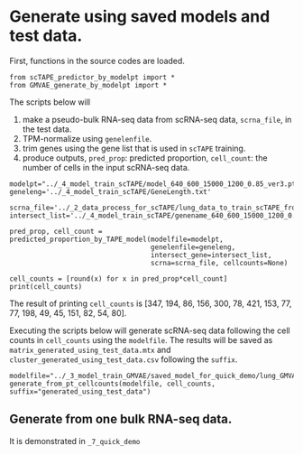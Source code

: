 # Generate using saved models and test data.
First, functions in the source codes are loaded.
```
from scTAPE_predictor_by_modelpt import *
from GMVAE_generate_by_modelpt import *
```
The scripts below will
1. make a pseudo-bulk RNA-seq data from scRNA-seq data, `scrna_file`, in the test data.
2. TPM-normalize using `genelenfile`.
3. trim genes using the gene list that is used in `scTAPE` training.
4. produce outputs, `pred_prop`: predicted proportion, `cell_count`: the number of cells in the input scRNA-seq data.
```
modelpt="../_4_model_train_scTAPE/model_640_600_15000_1200_0.85_ver3.pt"
geneleng='../_4_model_train_scTAPE/GeneLength.txt'

scrna_file='../_2_data_process_for_scTAPE/lung_data_to_train_scTAPE_from_lung_test.txt'
intersect_list='../_4_model_train_scTAPE/genename_640_600_15000_1200_0.85_ver3.csv'

pred_prop, cell_count = predicted_proportion_by_TAPE_model(modelfile=modelpt, 
                                   genelenfile=geneleng, 
                                   intersect_gene=intersect_list, 
                                   scrna=scrna_file, cellcounts=None)
```
```
cell_counts = [round(x) for x in pred_prop*cell_count]
print(cell_counts)
```
The result of printing `cell_counts` is [347, 194, 86, 156, 300, 78, 421, 153, 77, 77, 198, 49, 45, 151, 82, 54, 80].

Executing the scripts below will generate scRNA-seq data following the cell counts in `cell_counts` using the `modelfile`. 
The results will be saved as `matrix_generated_using_test_data.mtx` and `cluster_generated_using_test_data.csv` following the `suffix`.
```
modelfile="../_3_model_train_GMVAE/saved_model_for_quick_demo/lung_GMVAE_zinb_ep4000_wholemodel.pt"
generate_from_pt_cellcounts(modelfile, cell_counts, suffix="generated_using_test_data")
```
## Generate from one bulk RNA-seq data.
It is demonstrated in `_7_quick_demo`
